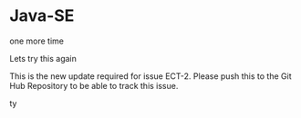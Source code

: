 # Java-SE

one more time

Lets try this again

This is the new update required for issue ECT-2. Please push this to the 
Git Hub Repository to be able to track this issue.

ty
